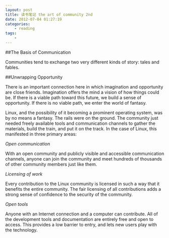 ```yaml
--- 
layout: post
title: 读书笔记 the art of community 2nd
date: 2012-07-04 01:27:19
categories:
    - reading
tags:
    -
---
```

##The Basis of Communication

Communities tend to exchange two very different kinds of story: tales and fables.

##Unwrapping Opportunity

There is an important connection here in which imagination and opportunity are close friends. Imagination offers the mind a vision of how things could be. If there is a viable path toward this future, we build a sense of opportunity. If there is no viable path, we enter the world of fantasy.

Linux, and the possibility of it becoming a prominent operating system, was by no means a fantasy. The rails were on the ground. The community just needed freely available tools and communication channels to gather the materials, build the train, and put it on the track. In the case of Linux, this manifested in three primary areas:

_Open communication_

With an open community and publicly visible and accessible communication channels, anyone can join the community and meet hundreds of thousands of other community members just like them.

_Licensing of work_

Every contribution to the Linux community is licensed in such a way that it benefits the entire community. The fair licensing of all contributions adds a strong sense of confidence to the security of the community.

_Open tools_

Anyone with an Internet connection and a computer can contribute. All of the development tools and documentation are entirely free and open to access. This provides a low barrier to entry, and lets new users play with the technology.
